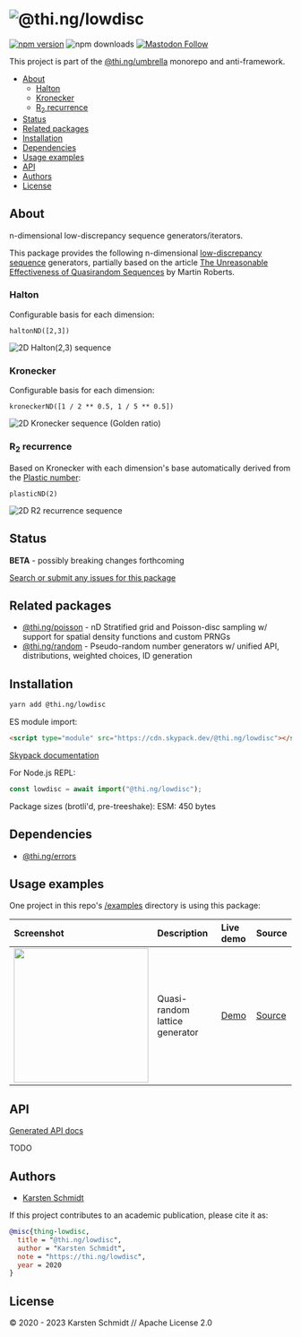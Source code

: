 <!-- This file is generated - DO NOT EDIT! -->
<!-- Please see: https://github.com/thi-ng/umbrella/blob/develop/CONTRIBUTING.md#changes-to-readme-files -->

# ![@thi.ng/lowdisc](https://media.thi.ng/umbrella/banners-20230807/thing-lowdisc.svg?b11f03a5)

[![npm version](https://img.shields.io/npm/v/@thi.ng/lowdisc.svg)](https://www.npmjs.com/package/@thi.ng/lowdisc)
![npm downloads](https://img.shields.io/npm/dm/@thi.ng/lowdisc.svg)
[![Mastodon Follow](https://img.shields.io/mastodon/follow/109331703950160316?domain=https%3A%2F%2Fmastodon.thi.ng&style=social)](https://mastodon.thi.ng/@toxi)

This project is part of the
[@thi.ng/umbrella](https://github.com/thi-ng/umbrella/) monorepo and anti-framework.

- [About](#about)
  - [Halton](#halton)
  - [Kronecker](#kronecker)
  - [R<sub>2</sub> recurrence](#rsub2sub-recurrence)
- [Status](#status)
- [Related packages](#related-packages)
- [Installation](#installation)
- [Dependencies](#dependencies)
- [Usage examples](#usage-examples)
- [API](#api)
- [Authors](#authors)
- [License](#license)

## About

n-dimensional low-discrepancy sequence generators/iterators.

This package provides the following n-dimensional [low-discrepancy
sequence](https://en.wikipedia.org/wiki/Low-discrepancy_sequence) generators,
partially based on the article [The Unreasonable Effectiveness of Quasirandom
Sequences](http://extremelearning.com.au/unreasonable-effectiveness-of-quasirandom-sequences/)
by Martin Roberts.

### Halton

Configurable basis for each dimension:

`haltonND([2,3])`

![2D Halton(2,3) sequence](https://raw.githubusercontent.com/thi-ng/umbrella/develop/assets/lowdisc/ld-halton-small.gif)

### Kronecker

Configurable basis for each dimension:

`kroneckerND([1 / 2 ** 0.5, 1 / 5 ** 0.5])`

![2D Kronecker sequence (Golden ratio)](https://raw.githubusercontent.com/thi-ng/umbrella/develop/assets/lowdisc/ld-kronecker-small.gif)

### R<sub>2</sub> recurrence

Based on Kronecker with each dimension's base automatically derived from the
[Plastic number](https://en.wikipedia.org/wiki/Plastic_number):

`plasticND(2)`

![2D R2 recurrence sequence](https://raw.githubusercontent.com/thi-ng/umbrella/develop/assets/lowdisc/ld-plastic-small.gif)

## Status

**BETA** - possibly breaking changes forthcoming

[Search or submit any issues for this package](https://github.com/thi-ng/umbrella/issues?q=%5Blowdisc%5D+in%3Atitle)

## Related packages

- [@thi.ng/poisson](https://github.com/thi-ng/umbrella/tree/develop/packages/poisson) - nD Stratified grid and Poisson-disc sampling w/ support for spatial density functions and custom PRNGs
- [@thi.ng/random](https://github.com/thi-ng/umbrella/tree/develop/packages/random) - Pseudo-random number generators w/ unified API, distributions, weighted choices, ID generation

## Installation

```bash
yarn add @thi.ng/lowdisc
```

ES module import:

```html
<script type="module" src="https://cdn.skypack.dev/@thi.ng/lowdisc"></script>
```

[Skypack documentation](https://docs.skypack.dev/)

For Node.js REPL:

```js
const lowdisc = await import("@thi.ng/lowdisc");
```

Package sizes (brotli'd, pre-treeshake): ESM: 450 bytes

## Dependencies

- [@thi.ng/errors](https://github.com/thi-ng/umbrella/tree/develop/packages/errors)

## Usage examples

One project in this repo's
[/examples](https://github.com/thi-ng/umbrella/tree/develop/examples)
directory is using this package:

| Screenshot                                                                                                           | Description                    | Live demo                                           | Source                                                                           |
|:---------------------------------------------------------------------------------------------------------------------|:-------------------------------|:----------------------------------------------------|:---------------------------------------------------------------------------------|
| <img src="https://raw.githubusercontent.com/thi-ng/umbrella/develop/assets/examples/quasi-lattice.png" width="240"/> | Quasi-random lattice generator | [Demo](https://demo.thi.ng/umbrella/quasi-lattice/) | [Source](https://github.com/thi-ng/umbrella/tree/develop/examples/quasi-lattice) |

## API

[Generated API docs](https://docs.thi.ng/umbrella/lowdisc/)

TODO

## Authors

- [Karsten Schmidt](https://thi.ng)

If this project contributes to an academic publication, please cite it as:

```bibtex
@misc{thing-lowdisc,
  title = "@thi.ng/lowdisc",
  author = "Karsten Schmidt",
  note = "https://thi.ng/lowdisc",
  year = 2020
}
```

## License

&copy; 2020 - 2023 Karsten Schmidt // Apache License 2.0
